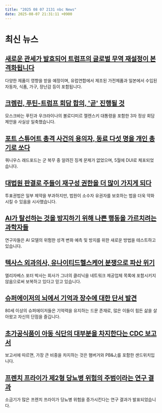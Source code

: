 ```yaml
---
title: "2025 08 07 2131 nbc News"
date: 2025-08-07 21:31:11 +0900
---
```


# 최신 뉴스

## [새로운 관세가 발효되어 트럼프의 글로벌 무역 재설정이 본격화됩니다](https://www.nbcnews.com/business/business-news/trump-tariffs-latest-round-takes-effect-thursday-august-7-2025-rcna223461)  
다양한 제품이 영향을 받을 예정이며, 유럽연합에서 제조된 가전제품과 일본에서 수입된 자동차, 식품, 가구, 장난감 등이 포함됩니다.  

## [크렘린, 푸틴-트럼프 회담 합의, '곧' 진행될 것](https://www.nbcnews.com/world/russia/russia-putin-trump-meeting-confirmed-ukraine-rcna223572)  
모스크바는 푸틴과 우크라이나의 볼로디미르 젤렌스키 대통령을 포함한 3자 정상 회담 제안을 사실상 일축했습니다.  

## [포트 스튜어트 총격 사건의 용의자, 동료 다섯 명을 개인 총기로 쏘다](https://www.nbcnews.com/news/us-news/quornelius-radford-know-fort-stewart-shooting-suspect-rcna223529)  
쿼니우스 래드포드는 군 복무 중 알려진 징계 문제가 없었으며, 5월에 DUI로 체포되었습니다.  

## [대법원 판결로 주들이 재구성 권한을 더 많이 가지게 되다](https://www.nbcnews.com/politics/supreme-court/supreme-court-rulings-states-unfettered-power-redistricting-rcna223146)  
투표권법은 일부 제약을 부과하지만, 법원이 소수자 유권자를 보호하는 법을 더욱 약화시킬 수 있음을 시사했습니다.  

## [AI가 탈선하는 것을 방지하기 위해 나쁜 행동을 가르치려는 과학자들](https://www.nbcnews.com/tech/tech-news/ai-anthropic-researchers-predicting-dangerous-behavior-rcna223236)  
연구자들은 AI 모델의 위험한 성격 변화 예측 및 방지를 위한 새로운 방법을 테스트하고 있습니다.  

## [텍사스 외과의사, 유나이티드헬스케어 분쟁으로 파산 위기](https://www.nbcnews.com/health/health-news/texas-surgeon-says-unitedhealthcare-dispute-may-force-bankruptcy-rcna223519)  
엘리자베스 포터 박사는 회사가 그녀의 클리닉을 네트워크 제공업체 목록에 포함시키지 않음으로써 보복하고 있다고 믿고 있습니다.  

## [슈퍼에이저의 뇌에서 기억과 장수에 대한 단서 발견](https://www.nbcnews.com/health/aging/superaging-memory-social-aging-northwestern-university-study-over-80-rcna222908)  
80세 이상의 슈퍼에이저들은 기억력을 유지하는 드문 존재로, 많은 이들이 힘든 삶을 살아왔고 자신의 단점을 즐깁니다.  

## [초가공식품이 아동 식단의 대부분을 차지한다는 CDC 보고서](https://www.nbcnews.com/health/health-news/ultra-processed-foods-make-majority-kids-diet-cdc-report-finds-rcna223481)  
보고서에 따르면, 가장 큰 비중을 차지하는 것은 햄버거와 PB&J;를 포함한 샌드위치입니다.  

## [프렌치 프라이가 제2형 당뇨병 위험의 주범이라는 연구 결과](https://www.nbcnews.com/health/health-news/french-fries-diabetes-risk-type-2-study-fast-food-potatoes-rcna222961)  
소금기가 많은 프렌치 프라이가 당뇨병 위험을 증가시킨다는 연구 결과가 발표되었습니다.